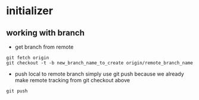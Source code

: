 # initializer

## working with branch
* get branch from remote
```
git fetch origin
git checkout -t -b new_branch_name_to_create origin/remote_branch_name
```
* push local to remote branch
simply use git push because we already make remote tracking from git checkout above 
```
git push
```
